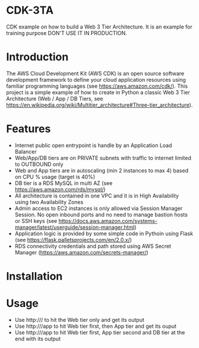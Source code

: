 # CDK-3TA
CDK example on how to build a Web 3 Tier Architecture.
It is an example for training purpose DON'T USE IT IN PRODUCTION.

# Introduction

The AWS Cloud Development Kit (AWS CDK) is an open source software development framework to define your cloud application resources using familiar programming languages (see https://aws.amazon.com/cdk/).
This project is a simple example of how to create in Python a classic Web 3 Tier Architecture (Web / App / DB Tiers, see https://en.wikipedia.org/wiki/Multitier_architecture#Three-tier_architecture).

# Features

- Internet public open entrypoint is handle by an Application Load Balancer
- Web/App/DB tiers are on PRIVATE subnets with traffic to internet limited to OUTBOUND only
- Web and App tiers are in autoscaling (min 2 instances to max 4) based on CPU % usage (target is 40%)
- DB tier is a RDS MySQL in multi AZ (see https://aws.amazon.com/rds/mysql/)
- All architecture is contained in one VPC and it is in High Availability using two Availability Zones
- Admin access to EC2 instances is only allowed via Session Manager Session. No open inbound ports and no need to manage bastion hosts or SSH keys (see https://docs.aws.amazon.com/systems-manager/latest/userguide/session-manager.html)
- Application logic is provided by some simple code in Pythoin using Flask (see https://flask.palletsprojects.com/en/2.0.x/)
- RDS connectivity credentials and path stored using AWS Secret Manager (https://aws.amazon.com/secrets-manager/)

# Installation

# Usage
- Use http://<Application Load Balancer DNS>/ to hit the Web tier only and get its output
- Use http://<Application Load Balancer DNS>/app to hit Web tier first, then App tier and get its ouput
- Use http://<Application Load Balancer DNS>/app to hit Web tier first, App tier second and DB tier at the end with its output


